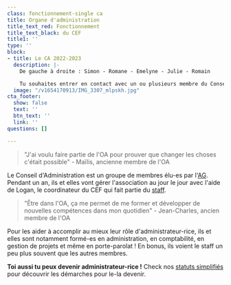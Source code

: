 ```yaml
---
class: fonctionnement-single ca
title: Organe d'administration
title_text_red: Fonctionnement
title_text_black: du CEF
title1: ''
type: ''
block:
- title: Le CA 2022-2023
  description: |-
    De gauche à droite : Simon - Romane - Emelyne - Julie - Romain

    Tu souhaites entrer en contact avec un ou plusieurs membre du Conseil d'Administration ? Tu peux leur envoyer un message via la page "[Contact](/contact/)"
  image: "/v1654170913/IMG_3307_mlpskh.jpg"
cta_footer:
  show: false
  text: ''
  btn_text: ''
  link: ''
questions: []

---
```

> "J'ai voulu faire partie de l'OA pour prouver que changer les choses c'était possible" - Maïlis, ancienne membre de l'OA

Le Conseil d'Administration est un groupe de membres élu-es par l'[AG](/fonctionnement/assemblee-generale/#content). Pendant un an, ils et elles vont gérer l'association au jour le jour avec l'aide de Logan, le coordinateur du CEF qui fait partie du [staff](/fonctionnement/staff-du-cef/#content).

> "Être dans l'OA, ça me permet de me former et développer de nouvelles compétences dans mon quotidien" - Jean-Charles, ancien membre de l'OA

Pour les aider à accomplir au mieux leur rôle d'administrateur-rice, ils et elles sont notamment formé-es en administration, en comptabilité, en gestion de projets et même en porte-parolat ! En bonus, ils voient le staff un peu plus souvent que les autres membres.

**Toi aussi tu peux devenir administrateur-rice !** Check nos [statuts simplifiés](https://res.cloudinary.com/cefasbl/image/upload/v1597139289/statuts-simplifies_vdef_wketkb.pdf) pour découvrir les démarches pour le-la devenir.